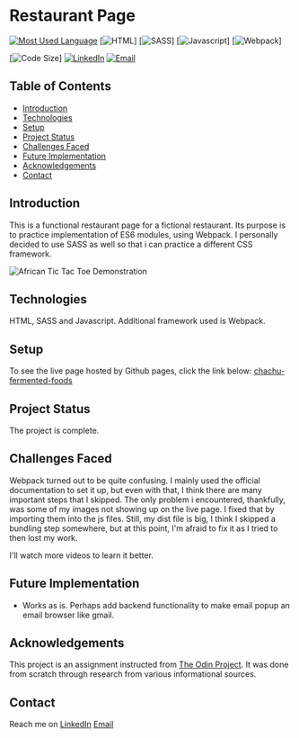# Restaurant Page

[![Most Used Language](https://img.shields.io/github/languages/top/athenacats/chachu-fermented-foods?style=for-the-badge)](https://github.com/athenacats/chachu-fermented-foods)
[![HTML](https://img.shields.io/badge/HTML-239120?style=for-the-badge&logo=html5&logoColor=white)]
[![SASS](https://img.shields.io/badge/Sass-CC6699?style=for-the-badge&logo=sass&logoColor=white)]
[![Javascript](https://img.shields.io/badge/JavaScript-F7DF1E?style=for-the-badge&logo=javascript&logoColor=black)]
[![Webpack](https://img.shields.io/badge/Webpack-8DD6F9?style=for-the-badge&logo=Webpack&logoColor=white)]

[![Code Size](https://img.shields.io/github/languages/code-size/athenacats/chachu-fermented-foods?color=9cf&style=for-the-badge)]
[![LinkedIn](https://img.shields.io/badge/LinkedIn-0077B5?style=for-the-badge&logo=linkedin&logoColor=white)](https://www.linkedin.com/in/esther-lonyangapuo/)
[![Email](https://img.shields.io/badge/Gmail-D14836?style=for-the-badge&logo=gmail&logoColor=white)](mailto:chenalonya@gmail.com)

## Table of Contents

- [Introduction](#introduction)
- [Technologies](#technologies)
- [Setup](#setup)
- [Project Status](#project-status)
- [Challenges Faced](#challenges-faced)
- [Future Implementation](#future-implementation)
- [Acknowledgements](#acknowledgements)
- [Contact](#contact)

## Introduction

This is a functional restaurant page for a fictional restaurant. Its purpose is to practice implementation of ES6 modules, using Webpack. I personally decided to use SASS as well so that i can practice a different CSS framework.

![African Tic Tac Toe Demonstration](images/tic-tac-toe.gif)

## Technologies

HTML, SASS and Javascript. Additional framework used is Webpack.

## Setup

To see the live page hosted by Github pages, click the link below:
[chachu-fermented-foods](https://athenacats.github.io/chachu-fermented-foods/)

## Project Status

The project is complete.

## Challenges Faced

Webpack turned out to be quite confusing. I mainly used the official documentation to set it up, but even with that, I think there are many important steps that I skipped. The only problem i encountered, thankfully, was some of my images not showing up on the live page. I fixed that by importing them into the js files. Still, my dist file is big, I think I skipped a bundling step somewhere, but at this point, I'm afraid to fix it as I tried to then lost my work.

I'll watch more videos to learn it better.

## Future Implementation

- Works as is. Perhaps add backend functionality to make email popup an email browser like gmail.

## Acknowledgements

This project is an assignment instructed from [The Odin Project](https://www.theodinproject.com/lessons/node-path-javascript-restaurant-page). It was done from scratch through research from various informational sources.

## Contact

Reach me on
[LinkedIn](https://www.linkedin.com/in/esther-lonyangapuo/)
[Email](mailto:chenalonya@gmail.com)
